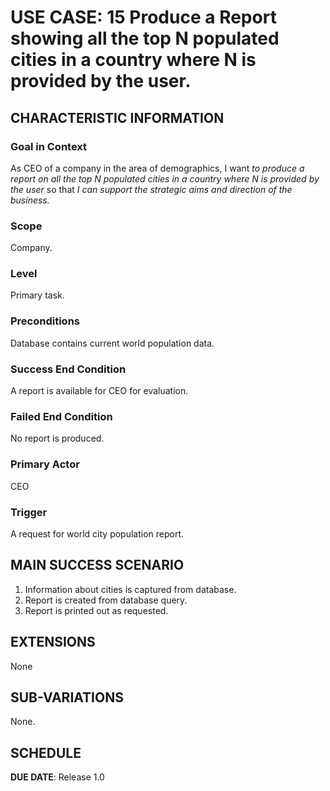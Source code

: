# USE CASE: 15 Produce a Report showing all the top N populated cities in a country where N is provided by the user.

## CHARACTERISTIC INFORMATION

### Goal in Context

As CEO of a company in the area of demographics, I want *to produce a report on all the top N populated cities in a country where N is provided by the user* so that *I can support the strategic aims and direction of the business.*

### Scope

Company.

### Level

Primary task.

### Preconditions

Database contains current world population data.

### Success End Condition

A report is available for CEO for evaluation.

### Failed End Condition

No report is produced.

### Primary Actor

CEO

### Trigger

A request for world city population report.

## MAIN SUCCESS SCENARIO

1. Information about cities is captured from database.
2. Report is created from database query.
3. Report is printed out as requested.

## EXTENSIONS

None

## SUB-VARIATIONS

None.

## SCHEDULE

**DUE DATE**: Release 1.0